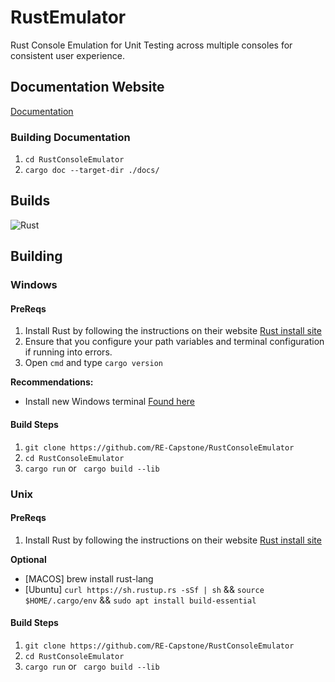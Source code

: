 # RustEmulator
Rust Console Emulation for Unit Testing across multiple consoles for consistent user experience.

## Documentation Website

[Documentation](https://re-capstone.github.io/RustConsoleEmulator/)

### Building Documentation

1. ` cd RustConsoleEmulator `
2. ` cargo doc --target-dir ./docs/ `

## Builds

![Rust](https://github.com/RE-Capstone/RustConsoleEmulator/workflows/Rust/badge.svg)

## Building

### Windows

#### PreReqs

1. Install Rust by following the instructions on their website [Rust install site](https://www.rust-lang.org/tools/install)
2. Ensure that you configure your path variables and terminal configuration if running into errors.
3. Open ` cmd ` and type ` cargo version `

**Recommendations:**
- Install new Windows terminal [Found here](https://github.com/microsoft/terminal)

#### Build Steps

1. ` git clone https://github.com/RE-Capstone/RustConsoleEmulator `
2. ` cd RustConsoleEmulator `
3. ` cargo run ` or ` cargo build --lib`


### Unix

#### PreReqs

1. Install Rust by following the instructions on their website [Rust install site](https://www.rust-lang.org/tools/install)

**Optional**
- [MACOS] brew install rust-lang
- [Ubuntu] ` curl https://sh.rustup.rs -sSf | sh ` && ` source $HOME/.cargo/env ` && ` sudo apt install build-essential `

#### Build Steps

1. ` git clone https://github.com/RE-Capstone/RustConsoleEmulator `
2. ` cd RustConsoleEmulator `
3. ` cargo run ` or ` cargo build --lib`
